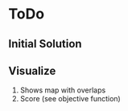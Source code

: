 # ToDo

## Initial Solution

## Visualize

1. Shows map with overlaps
2. Score (see objective function)
